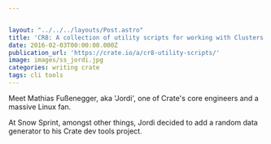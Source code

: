 ```yaml
---


layout: "../../../layouts/Post.astro"
title: 'CR8: A collection of utility scripts for working with Clusters '
date: 2016-02-03T00:00:00.000Z
publication_url: 'https://crate.io/a/cr8-utility-scripts/'
image: images/ss_jordi.jpg
categories: writing crate
tags: cli tools
---
```


Meet Mathias Fußenegger, aka 'Jordi', one of Crate's core engineers and a massive Linux fan.

At Snow Sprint, amongst other things, Jordi decided to add a random data generator to his Crate dev tools project.
